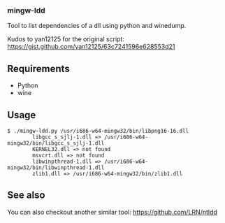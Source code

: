 ### mingw-ldd

Tool to list dependencies of a dll using python and winedump.

Kudos to yan12125 for the original script:
https://gist.github.com/yan12125/63c7241596e628553d21

## Requirements

- Python
- wine

## Usage

    $ ./mingw-ldd.py /usr/i686-w64-mingw32/bin/libpng16-16.dll
            libgcc_s_sjlj-1.dll => /usr/i686-w64-mingw32/bin/libgcc_s_sjlj-1.dll
            KERNEL32.dll => not found
            msvcrt.dll => not found
            libwinpthread-1.dll => /usr/i686-w64-mingw32/bin/libwinpthread-1.dll
            zlib1.dll => /usr/i686-w64-mingw32/bin/zlib1.dll

## See also

You can also checkout another similar tool:
https://github.com/LRN/ntldd
